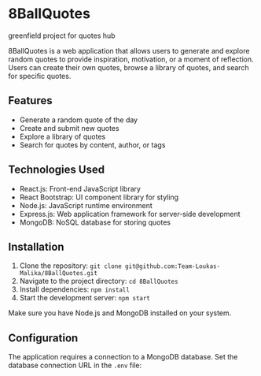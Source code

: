 # 8BallQuotes
greenfield project for quotes hub

8BallQuotes is a web application that allows users to generate and explore random quotes to provide inspiration, motivation, or a moment of reflection. Users can create their own quotes, browse a library of quotes, and search for specific quotes.

## Features

- Generate a random quote of the day
- Create and submit new quotes
- Explore a library of quotes
- Search for quotes by content, author, or tags

## Technologies Used

- React.js: Front-end JavaScript library
- React Bootstrap: UI component library for styling
- Node.js: JavaScript runtime environment
- Express.js: Web application framework for server-side development
- MongoDB: NoSQL database for storing quotes

## Installation

1. Clone the repository: `git clone git@github.com:Team-Loukas-Malika/8BallQuotes.git`
2. Navigate to the project directory: `cd 8BallQuotes`
3. Install dependencies: `npm install`
4. Start the development server: `npm start`

Make sure you have Node.js and MongoDB installed on your system.

## Configuration

The application requires a connection to a MongoDB database. Set the database connection URL in the `.env` file:


